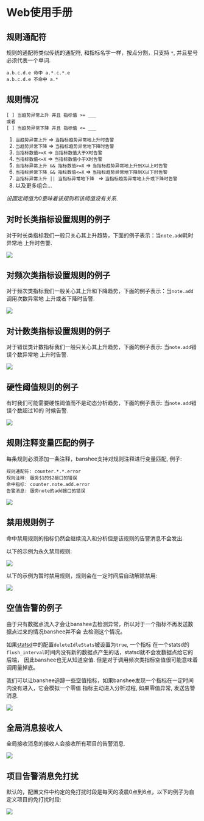 Web使用手册
===========

规则通配符
----------

规则的通配符类似传统的通配符, 和指标名字一样，按点分割，只支持 `*`, 并且星号必须代表一个单词.

```
a.b.c.d.e 命中 a.*.c.*.e
a.b.c.d.e 不命中 a.*
```

规则情况
--------

```
[ ] 当趋势异常上升 并且 指标值 >= ___
或者
[ ] 当趋势异常下降 并且 指标值 <= ___
```

1. `当趋势异常上升` => `当指标趋势异常地上升时告警`
2. `当趋势异常下降` => `当指标趋势异常地下降时告警`
3. `当指标数值>=X` => `当指标数值大于X时告警`
4. `当指标数值<=X` => `当指标数值小于X时告警`
5. `当指标异常上升 && 指标数值>=X` => `当指标趋势异常地上升到X以上时告警`
6. `当指标异常下降 && 指标数值<=X` => `当指标趋势异常地下降到X以下时告警`
7. `当指标异常上升 || 当指标异常地下降 ` => `当指标趋势异常地上升或下降时告警`
9. 以及更多组合...

*设固定阈值为0意味着该规则和该阈值没有关系*.

对时长类指标设置规则的例子
--------------------------

对于时长类指标我们一般只关心其上升趋势，下面的例子表示：当`note.add`耗时异常地
上升时告警.

![](snap/web-manual-51.png)

对频次类指标设置规则的例子
--------------------------

对于频次类指标我们一般关心其上升和下降趋势，下面的例子表示：当`note.add`调用次数异常地
上升或者下降时告警.

![](snap/web-manual-52.png)

对计数类指标设置规则的例子
--------------------------

对于错误类计数指标我们一般只关心其上升趋势，下面的例子表示: 当`note.add`错误个数异常地
上升时告警.

![](snap/web-manual-53.png)

硬性阈值规则的例子
------------------

有时我们可能需要硬性阈值而不是动态分析趋势，下面的例子表示: 当`note.add`错误个数超过10的
时候告警.

![](snap/web-manual-54.png)

规则注释变量匹配的例子
----------------------

每条规则必须添加一条注释，banshee支持对规则注释进行变量匹配, 例子:

```
规则通配符: counter.*.*.error
规则注释: 服务$1的$2接口的错误
命中指标: counter.note.add.error
告警消息: 服务note的add接口的错误
```

![](snap/web-manual-55.png)

禁用规则例子
------------

命中禁用规则的指标仍然会继续流入和分析但是该规则的告警消息不会发出.

以下的示例为永久禁用规则:

![](snap/web-manual-56.png)

以下的示例为暂时禁用规则，规则会在一定时间后自动解除禁用:

![](snap/web-manual-57.png)

空值告警的例子
--------------

由于只有数据点流入才会让banshee去检测异常，所以对于一个指标不再发送数据点过来的情况banshee并不会
去检测这个情况。

如果[statsd](https://github.com/etsy/statsd)中的配置`deleteIdleStats`被设置为`true`, 一个指标
在一个statsd的`flush_interval`时间内没有新的数据点产生的话，statsd就不会发数据点给它的后端，
因此banshee也无从知道空值. 但是对于调用频次类指标空值很可能意味着调用量掉底。

我们可以让banshee追踪一些空值指标，如果banshee发现一个指标在一定时间内没有进入，它会模拟一个零值
指标主动进入分析过程, 如果零值异常, 发送告警消息.

![](snap/web-manual-60.png)

全局消息接收人
--------------

全局接收消息的接收人会接收所有项目的告警消息.

![](snap/web-manual-58.png)

项目告警消息免打扰
------------------

默认的，配置文件中约定的免打扰时段是每天的凌晨0点到6点，以下的例子为自定义项目的免打扰时段:

![](snap/web-manual-59.png)
